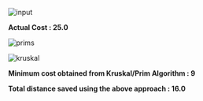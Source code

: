 ![input](https://user-images.githubusercontent.com/85097320/209080649-39ddef99-d922-485a-97aa-533f7efc73d9.png)

**Actual Cost :  25.0**

![prims](https://user-images.githubusercontent.com/85097320/209080699-f45d8f6e-6a1c-4b3f-9db3-35a2888be46f.png)

![kruskal](https://user-images.githubusercontent.com/85097320/209080723-a9a6a171-a50f-40dc-82cb-6a6fa3646172.png)

**Minimum cost obtained from Kruskal/Prim Algorithm :  9**

**Total distance saved using the above approach :  16.0**
